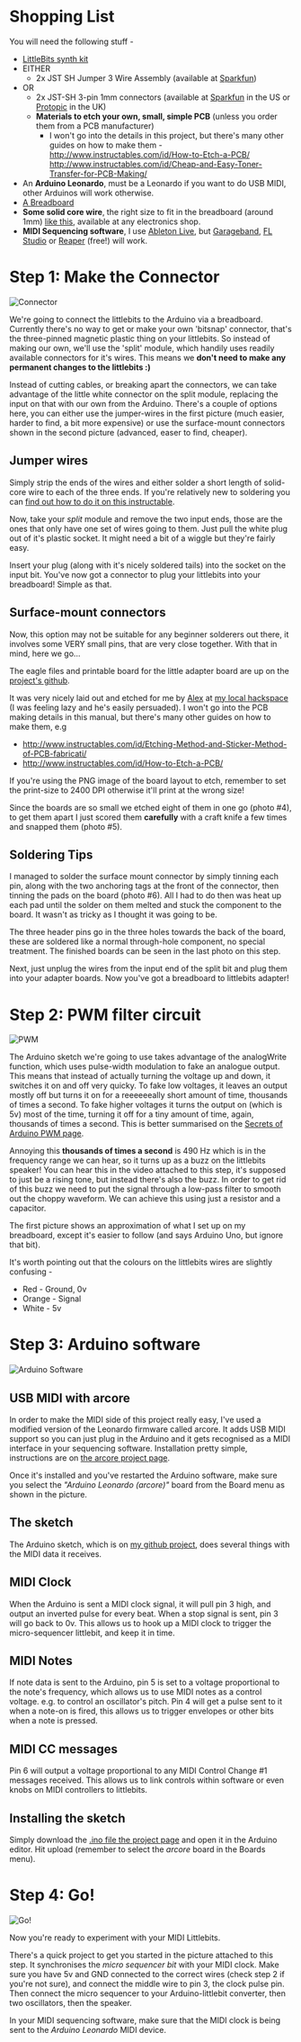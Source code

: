 # Shopping List

You will need the following stuff -

* [LittleBits synth kit](http://littlebits.cc/kits/synth-kit)
* EITHER
  * 2x JST SH Jumper 3 Wire Assembly (available at [Sparkfun](https://www.sparkfun.com/products/10358))
* OR
  * 2x JST-SH 3-pin 1mm connectors (available at [Sparkfun](https://www.sparkfun.com/products/10358) in the US or [Protopic](http://proto-pic.co.uk/connector-1-0mm-horizontal-3-pin/) in the UK)
  * **Materials to etch your own, small, simple PCB** (unless you order them from a PCB manufacturer)
    * I won't go into the details in this project, but there's many other guides on how to make them -
    http://www.instructables.com/id/How-to-Etch-a-PCB/
    http://www.instructables.com/id/Cheap-and-Easy-Toner-Transfer-for-PCB-Making/
* An **Arduino Leonardo**, must be a Leonardo if you want to do USB MIDI, other Arduinos will work otherwise.
* [A Breadboard](http://en.wikipedia.org/wiki/Breadboard)
* **Some solid core wire**, the right size to fit in the breadboard (around 1mm) [like this](http://www.hobbytronics.co.uk/breadboard-wire), available at any electronics shop.
* **MIDI Sequencing software**, I use [Ableton Live](http://www.ableton.com/), but [Garageband](https://www.apple.com/mac/garageband/), [FL Studio](http://www.image-line.com/flstudio/) or [Reaper](http://www.reaper.fm/) (free!) will work.

# Step 1: Make the Connector

![Connector](http://aknuds1.github.io/Littlebits-Arduino/assets/images/connector1.jpg "Connector")

We're going to connect the littlebits to the Arduino via a breadboard. Currently there's no way to get or make your own 'bitsnap' connector, that's the three-pinned magnetic plastic thing on your littlebits. So instead of making our own, we'll use the 'split' module, which handily uses readily available connectors for it's wires. This means we **don't need to make any permanent changes to the littlebits :)**

Instead of cutting cables, or breaking apart the connectors, we can take advantage of the little white connector on the split module, replacing the input on that with our own from the Arduino. There's a couple of options here, you can either use the jumper-wires in the first picture (much easier, harder to find, a bit more expensive) or use the surface-mount connectors shown in the second picture (advanced, easer to find, cheaper).

## Jumper wires

Simply strip the ends of the wires and either solder a short length of solid-core wire to each of the three ends. If you're relatively new to soldering you can [find out how to do it on this instructable](http://www.instructables.com/id/Soldering-wires-together/).

Now, take your *split* module and remove the two input ends, those are the ones that only have one set of wires going to them. Just pull the white plug out of it's plastic socket. It might need a bit of a wiggle but they're fairly easy.

Insert your plug (along with it's nicely soldered tails) into the socket on the input bit. You've now got a connector to plug your littlebits into your breadboard! Simple as that.

## Surface-mount connectors

Now, this option may not be suitable for any beginner solderers out there, it involves some VERY small pins, that are very close together. With that in mind, here we go…

The eagle files and printable board for the little adapter board are up on the [project's github](https://github.com/tub/Littlebits-Arduino/tree/master/adapter-board-files).

It was very nicely laid out and etched for me by [Alex](https://github.com/alexanderhosford) at [my local hackspace](http://www.buildbrighton.com/) (I was feeling lazy and he's easily persuaded). I won't go into the PCB making details in this manual, but there's many other guides on how to make them, e.g

* http://www.instructables.com/id/Etching-Method-and-Sticker-Method-of-PCB-fabricati/
* http://www.instructables.com/id/How-to-Etch-a-PCB/

If you're using the PNG image of the board layout to etch, remember to set the print-size to 2400 DPI otherwise it'll print at the wrong size!

Since the boards are so small we etched eight of them in one go (photo #4), to get them apart I just scored them **carefully** with a craft knife a few times and snapped them (photo #5).

## Soldering Tips

I managed to solder the surface mount connector by simply tinning each pin, along with the two anchoring tags at the front of the connector, then tinning the pads on the board (photo #6). All I had to do then was heat up each pad until the solder on them melted and stuck the component to the board. It wasn't as tricky as I thought it was going to be.

The three header pins go in the three holes towards the back of the board, these are soldered like a normal through-hole component, no special treatment. The finished boards can be seen in the last photo on this step.

Next, just unplug the wires from the input end of the split bit and plug them into your adapter boards. Now you've got a breadboard to littlebits adapter!

# Step 2: PWM filter circuit

![PWM](http://aknuds1.github.io/Littlebits-Arduino/assets/images/pwm1.jpg "PWM")

The Arduino sketch we're going to use takes advantage of the analogWrite function, which uses pulse-width modulation to fake an analogue output. This means that instead of actually turning the voltage up and down, it switches it on and off very quicky. To fake low voltages, it leaves an output mostly off but turns it on for a reeeeeeally short amount of time, thousands of times a second. To fake higher voltages it turns the output on (which is 5v) most of the time, turning it off for a tiny amount of time, again, thousands of times a second. This is better summarised on the [Secrets of Arduino PWM page](http://arduino.cc/en/Tutorial/SecretsOfArduinoPWM).

Annoying this **thousands of times a second** is 490 Hz which is in the frequency range we can hear, so it turns up as a buzz on the littlebits speaker! You can hear this in the video attached to this step, it's supposed to just be a rising tone, but instead there's also the buzz. In order to get rid of this buzz we need to put the signal through a low-pass filter to smooth out the choppy waveform. We can achieve this using just a resistor and a capacitor.

The first picture shows an approximation of what I set up on my breadboard, except it's easier to follow (and says Arduino Uno, but ignore that bit).

It's worth pointing out that the colours on the littlebits wires are slightly confusing -

* Red - Ground, 0v
* Orange - Signal
* White - 5v

# Step 3: Arduino software

![Arduino Software](http://aknuds1.github.io/Littlebits-Arduino/assets/images/arduino-software.jpg "Arduino Software")

## USB MIDI with arcore

In order to make the MIDI side of this project really easy, I've used a modified version of the Leonardo firmware called arcore. It adds USB MIDI support so you can just plug in the Arduino and it gets recognised as a MIDI interface in your sequencing software. Installation pretty simple, instructions are on [the arcore project page](https://github.com/rkistner/arcore).

Once it's installed and you've restarted the Arduino software, make sure you select the *"Arduino Leonardo (arcore)"* board from the Board menu as shown in the picture.

## The sketch

The Arduino sketch, which is on [my github project](https://github.com/tub/Littlebits-Arduino), does several things with the MIDI data it receives.

## MIDI Clock

When the Arduino is sent a MIDI clock signal, it will pull pin 3 high, and output an inverted pulse for every beat. When a stop signal is sent, pin 3 will go back to 0v. This allows us to hook up a MIDI clock to trigger the micro-sequencer littlebit, and keep it in time.

## MIDI Notes

If note data is sent to the Arduino, pin 5 is set to a voltage proportional to the note's frequency, which allows us to use MIDI notes as a control voltage. e.g. to control an oscillator's pitch. Pin 4 will get a pulse sent to it when a note-on is fired, this allows us to trigger envelopes or other bits when a note is pressed.

## MIDI CC messages

Pin 6 will output a voltage proportional to any MIDI Control Change #1 messages received. This allows us to link controls within software or even knobs on MIDI controllers to littlebits.

## Installing the sketch
Simply download the [.ino file the project page](https://github.com/tub/Littlebits-Arduino/blob/master/littleBitsMidiNotes.ino) and open it in the Arduino editor. Hit upload (remember to select the *arcore* board in the Boards menu).

# Step 4: Go!

![Go!](http://aknuds1.github.io/Littlebits-Arduino/assets/images/go.jpg "Go!")

Now you're ready to experiment with your MIDI Littlebits.

There's a quick project to get you started in the picture attached to this step. It synchronises the *micro sequencer bit* with your MIDI clock. Make sure you have 5v and GND connected to the correct wires (check step 2 if you're not sure), and connect the middle wire to pin 3, the clock pulse pin. Then connect the micro sequencer to your Arduino-littlebit converter, then two oscillators, then the speaker.

In your MIDI sequencing software, make sure that the MIDI clock is being sent to the *Arduino Leonardo* MIDI device.
